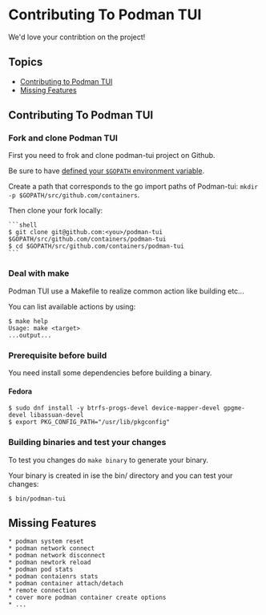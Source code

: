 # Contributing To Podman TUI
We'd love your contribtion on the project!

## Topics
* [Contributing to Podman TUI](#contributing-to-podman-tui)
* [Missing Features](#missing-features)

## Contributing To Podman TUI

### Fork and clone Podman TUI

First you need to frok and clone podman-tui project on Github.

Be sure to have [defined your `$GOPATH` environment variable](https://github.com/golang/go/wiki/GOPATH).

Create a path that corresponds to the go import paths of Podman-tui: `mkdir -p $GOPATH/src/github.com/containers`.

Then clone your fork locally:

    ```shell
    $ git clone git@github.com:<you>/podman-tui $GOPATH/src/github.com/containers/podman-tui
    $ cd $GOPATH/src/github.com/containers/podman-tui
    ```

### Deal with make

Podman TUI use a Makefile to realize common action like building etc...

You can list available actions by using:

```shell
$ make help
Usage: make <target>
...output...
```

### Prerequisite before build
You need install some dependencies before building a binary.

#### Fedora

  ```shell
  $ sudo dnf install -y btrfs-progs-devel device-mapper-devel gpgme-devel libassuan-devel
  $ export PKG_CONFIG_PATH="/usr/lib/pkgconfig"
  ```

### Building binaries and test your changes

To test you changes do `make binary` to generate your binary.

Your binary is created in ise the bin/ directory and you can test your changes:

```shell
$ bin/podman-tui
```

## Missing Features
```
* podman system reset
* podman network connect
* podman network disconnect
* podman newtork reload
* podman pod stats
* podman contaienrs stats
* podman container attach/detach
* remote connection
* cover more podman container create options 
* ... 

```
